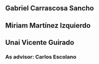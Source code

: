 ## Gabriel Carrascosa Sancho
## Miriam Martínez Izquierdo
## Unai Vicente Guirado

### As advisor: Carlos Escolano

